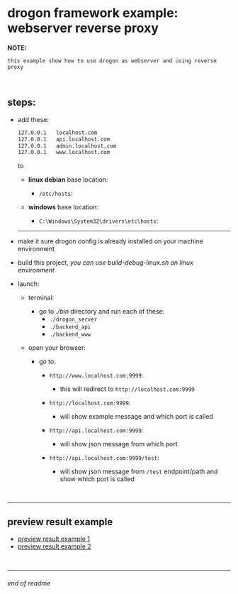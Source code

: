 # drogon framework example: webserver reverse proxy

__NOTE:__

```
this example show how to use drogon as webserver and using reverse proxy
```

<br>

## steps:

- add these:
    ```txt
    127.0.0.1   localhost.com
    127.0.0.1   api.localhost.com
    127.0.0.1   admin.localhost.com
    127.0.0.1   www.localhost.com
    ```

    to

    - __linux debian__ base location:

        - `/etc/hosts`:

    - __windows__ base location:

        - `C:\Windows\System32\drivers\etc\hosts`:

    ---

- make it sure drogon config is already installed on your machine environment

- build this project, *you can use build-debug-linux.sh on linux environment*

- launch:
    - terminal:
        - go to _*./bin*_ directory and run each of these:
            - `./drogon_server`
            - `./backend_api`
            - `./backend_www`

    - open your browser:
        - go to:
            - `http://www.localhost.com:9999`:
                - this will redirect to `http://localhost.com:9999`

            - `http://localhost.com:9999`:
                - will show example message and which port is called

            - `http://api.localhost.com:9999`:
                - will show json message from which port

            - `http://api.localhost.com:9999/test`:
                - will show json message from `/test` endpoint/path and show which port is called

<br>

---

## preview result example

- [preview result example 1](https://raw.githubusercontent.com/prothegee/prothegee/main/previews/_preview-example-drogon_server-1.png)
- [preview result example 2](https://raw.githubusercontent.com/prothegee/prothegee/main/previews/_preview-example-drogon_server-2.png)

<br>

---

###### end of readme
